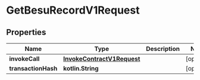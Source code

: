 
# GetBesuRecordV1Request

## Properties
Name | Type | Description | Notes
------------ | ------------- | ------------- | -------------
**invokeCall** | [**InvokeContractV1Request**](InvokeContractV1Request.md) |  |  [optional]
**transactionHash** | **kotlin.String** |  |  [optional]




